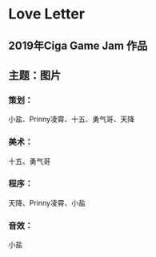 # Love Letter

## 2019年Ciga Game Jam 作品
## 主题：图片

### 策划：
小盐、Prinny凌霄、十五、勇气哥、天降
### 美术：
十五、勇气哥
### 程序：
天降、Prinny凌霄、小盐
### 音效：
小盐
